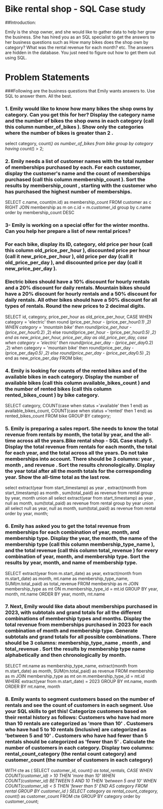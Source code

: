 # Bike rental shop - SQL Case study

##Introduction:

Emily is the shop owner, and she would like to gather data to help her grow the business. She has hired you as an SQL specialist to get the answers to her business questions such as How many bikes does the shop own by category? What was the rental revenue for each month? etc. The answers are hidden in the database. You just need to figure out how to get them out using SQL.

# Problem Statements
###Following are the business questions that Emily wants answers to. Use SQL to answer them. All the best.


### 1.  Emily would like to know how many bikes the shop owns by category. Can you get this for her? Display the category name and the number of bikes the shop owns in each category (call this column number_of_bikes ). Show only the categories where the number of bikes is greater than 2 .

select category, count(*) as number_of_bikes 
from bike
group by category
having count(*) > 2;


### 2.  Emily needs a list of customer names with the total number of memberships purchased by each. For each customer, display the customer's name and the count of memberships purchased (call this column membership_count ). Sort the results by membership_count , starting with the customer who has purchased the highest number of memberships.

SELECT c.name, count(m.id) as membership_count
FROM customer as c
RIGHT JOIN membership as m
on c.id = m.customer_id
group by c.name
order by membership_count DESC


### 3- Emily is working on a special offer for the winter months. Can you help her prepare a list of new rental prices?

### For each bike, display its ID, category, old price per hour (call this column old_price_per_hour ), discounted price per hour (call it new_price_per_hour ), old price per day (call it old_price_per_day ), and discounted price per day (call it new_price_per_day ).

### Electric bikes should have a 10% discount for hourly rentals and a 20% discount for daily rentals. Mountain bikes should have a 20% discount for hourly rentals and a 50% discount for daily rentals. All other bikes should have a 50% discount for all types of rentals. Round the new prices to 2 decimal digits.


SELECT id, 
category, 
price_per_hour as old_price_per_hour,
CASE WHEN category = 'electric' then round (price_per_hour - (price_per_hour*0.1) ,2)
		WHEN	category = 'mountain bike' then round(price_per_hour - (price_per_hour*0.2) ,2)
		else round(price_per_hour - (price_per_hour*0.5) ,2)
end as new_price_per_hour,
price_per_day as old_price_per_day,
case when category = 'electric' then round(price_per_day - (price_per_day*0.2) ,2)
	   when category = 'mountain bike' then round(price_per_day - (price_per_day*0.5) ,2)
       else round(price_per_day - (price_per_day*0.5) ,2)
  end as new_price_per_day
FROM bike;


### 4.  Emily is looking for counts of the rented bikes and of the available bikes in each category. Display the number of available bikes (call this column available_bikes_count ) and the number of rented bikes (call this column rented_bikes_count ) by bike category.

SELECT category,
COUNT(case when status ='available' then 1 end) as available_bikes_count,
COUNT(case when status ='rented' then 1 end) as rented_bikes_count
FROM bike
GROUP BY category;

### 5. Emily is preparing a sales report. She needs to know the total revenue from rentals by month, the total by year, and the all-time across all the years.Bike rental shop - SQL Case study 5. Display the total revenue from rentals for each month, the total for each year, and the total across all the years. Do not take memberships into account. There should be 3 columns: year , month , and revenue . Sort the results chronologically. Display the year total after all the month totals for the corresponding year. Show the all-time total as the last row.

select extract(year from start_timestamp) as year
, extract(month from start_timestamp) as month
, sum(total_paid) as revenue
from rental
group by year, month
union all
select extract(year from start_timestamp) as year
, null as month, sum(total_paid) as revenue
from rental
group by year
union all
select null as year, null as month, sum(total_paid) as revenue
from rental
order by year, month;

### 6.  Emily has asked you to get the total revenue from memberships for each combination of year, month, and membership type. Display the year, the month, the name of the membership type (call this column membership_type_name ), and the total revenue (call this column total_revenue ) for every combination of year, month, and membership type. Sort the results by year, month, and name of membership type.

SELECT extract(year from m.start_date) as year,
extract(month from m.start_date) as month,
mt.name as membership_type_name,
SUM(m.total_paid) as total_revenue
FROM membership as m
JOIN membership_type as mt
ON m.membership_type_id = mt.id
GROUP BY year, month, mt.name
ORDER BY year, month, mt.name

### 7.  Next, Emily would like data about memberships purchased in 2023, with subtotals and grand totals for all the different combinations of membership types and months. Display the total revenue from memberships purchased in 2023 for each combination of month and membership type. Generate subtotals and grand totals for all possible combinations. There should be 3 columns: membership_type_name , month , and total_revenue . Sort the results by membership type name alphabetically and then chronologically by month.

SELECT 
mt.name as membership_type_name, 
extract(month from m.start_date) as month,
SUM(m.total_paid) as revenue
FROM membership as m
JOIN membership_type as mt
on m.membership_type_id = mt.id
WHERE extract(year from m.start_date) = 2023
GROUP BY mt.name, month
ORDER BY mt.name, month

### 8. Emily wants to segment customers based on the number of rentals and see the count of customers in each segment. Use your SQL skills to get this! Categorize customers based on their rental history as follows: Customers who have had more than 10 rentals are categorized as 'more than 10' . Customers who have had 5 to 10 rentals (inclusive) are categorized as 'between 5 and 10' . Customers who have had fewer than 5 rentals should be categorized as 'fewer than 5' . Calculate the number of customers in each category. Display two columns: rental_count_category (the rental count category) and customer_count (the number of customers in each category)

WITH cte as
(
SELECT customer_id,
count(*) as total_rentals,
CASE WHEN COUNT(customer_id) > 10 THEN 'more than 10'
	WHEN COUNT(customer_id) BETWEEN 5 AND 10 THEN 'between 5 and 10'
    WHEN COUNT(customer_id) < 5 THEN 'fewer than 5' END AS category
FROM rental
GROUP BY customer_id
)
SELECT category as rental_count_category, count(*) as customer_count
FROM cte
GROUP BY category
order by customer_count;
